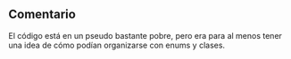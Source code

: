 ## Comentario
El código está en un pseudo bastante pobre, pero era para al menos tener una idea de cómo podían organizarse con enums y clases.
